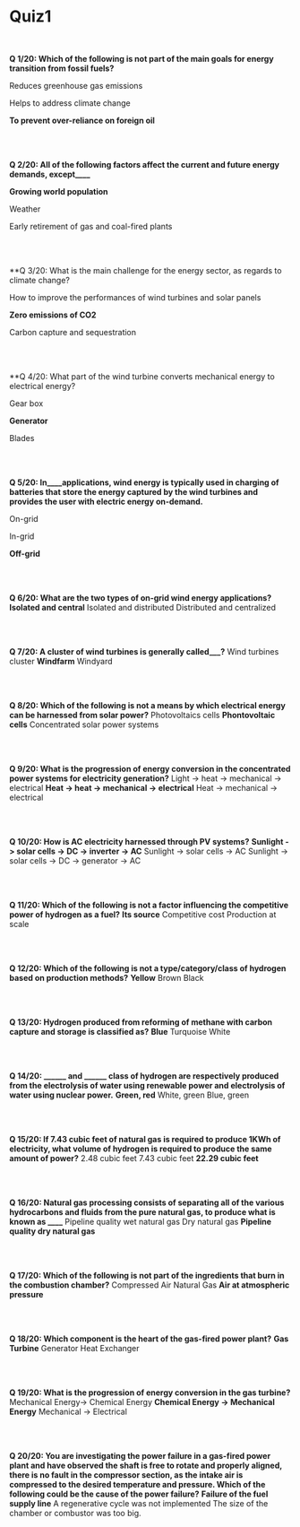 # Quiz1
<br/>

**Q 1/20: Which of the following is not part of the main goals for energy transition from fossil fuels?**

Reduces greenhouse gas emissions

Helps to address climate change

**To prevent over-reliance on foreign oil**

<br/>
<br/>

**Q 2/20: All of the following factors affect the current and future energy demands, except____**

**Growing world population**

Weather

Early retirement of gas and coal-fired plants


<br/>
<br/>

**Q 3/20: What is the main challenge for the energy sector, as regards to climate change?

How to improve the performances of wind turbines and solar panels

**Zero emissions of CO2**

Carbon capture and sequestration

<br/>
<br/>

**Q 4/20: What part of the wind turbine converts mechanical energy to electrical energy?

Gear box

**Generator**

Blades



<br/>
<br/>

**Q 5/20: In____applications, wind energy is typically used in charging of batteries that store the energy captured by the wind turbines and provides the user with electric energy on-demand.**

On-grid

In-grid

**Off-grid**



<br/>
<br/>

**Q 6/20: What are the two types of on-grid wind energy applications?**
**Isolated and central**
Isolated and distributed
Distributed and centralized


<br/>
<br/>

**Q 7/20: A cluster of wind turbines is generally called___?**
Wind turbines cluster
**Windfarm**
Windyard


<br/>
<br/>

**Q 8/20: Which of the following is not a means by which electrical energy can be harnessed from solar power?**
Photovoltaics cells
**Phontovoltaic cells**
Concentrated solar power systems


<br/>
<br/>

**Q 9/20: What is the progression of energy conversion in the concentrated power systems for electricity generation?**
Light -> heat -> mechanical -> electrical
**Heat -> heat -> mechanical -> electrical**
Heat -> mechanical -> electrical

<br/>
<br/>

**Q 10/20: How is AC electricity harnessed through PV systems?**
**Sunlight -> solar cells -> DC -> inverter -> AC**
Sunlight -> solar cells -> AC
Sunlight -> solar cells -> DC -> generator -> AC


<br/>
<br/>

**Q 11/20: Which of the following is not a factor influencing the competitive power of hydrogen as a fuel?**
**Its source**
Competitive cost
Production at scale




<br/>
<br/>

**Q 12/20: Which of the following is not a type/category/class of hydrogen based on production methods?**
**Yellow**
Brown
Black




<br/>
<br/>

**Q 13/20: Hydrogen produced from reforming of methane with carbon capture and storage is classified as?**
**Blue**
Turquoise
White




<br/>
<br/>

**Q 14/20: ______ and ______ class of hydrogen are respectively produced from the electrolysis of water using renewable power and electrolysis of water using nuclear power.**
**Green, red**
White, green
Blue, green




<br/>
<br/>

**Q 15/20: If 7.43 cubic feet of natural gas is required to produce 1KWh of electricity, what volume of hydrogen is required to produce the same amount of power?**
2.48 cubic feet
7.43 cubic feet
**22.29 cubic feet**




<br/>
<br/>

**Q 16/20: Natural gas processing consists of separating all of the various hydrocarbons and fluids from the pure natural gas, to produce what is known as ____**
Pipeline quality wet natural gas
Dry natural gas
**Pipeline quality dry natural gas**


<br/>
<br/>

**Q 17/20: Which of the following is not part of the ingredients that burn in the combustion chamber?**
Compressed Air
Natural Gas
**Air at atmospheric pressure**



<br/>
<br/>

**Q 18/20: Which component is the heart of the gas-fired power plant?**
**Gas Turbine**
Generator
Heat Exchanger




<br/>
<br/>

**Q 19/20: What is the progression of energy conversion in the gas turbine?**
Mechanical Energy-> Chemical Energy
**Chemical Energy -> Mechanical Energy**
Mechanical -> Electrical



<br/>
<br/>

**Q 20/20: You are investigating the power failure in a gas-fired power plant and have observed the shaft is free to rotate and properly aligned, there is no fault in the compressor section, as the intake air is compressed to the desired temperature and pressure. Which of the following could be the cause of the power failure?**
**Failure of the fuel supply line**
A regenerative cycle was not implemented
The size of the chamber or combustor was too big.

















